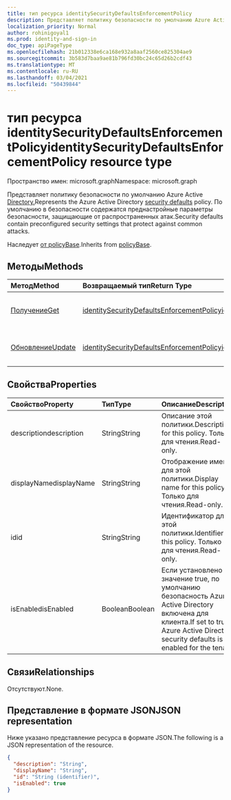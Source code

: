 ```yaml
---
title: тип ресурса identitySecurityDefaultsEnforcementPolicy
description: Представляет политику безопасности по умолчанию Azure Active Directory. По умолчанию в безопасности содержатся преднастройные параметры безопасности, защищающие от распространенных атак.
localization_priority: Normal
author: rohinigoyal1
ms.prod: identity-and-sign-in
doc_type: apiPageType
ms.openlocfilehash: 21b012338e6ca168e932a8aaf2560ce825304ae9
ms.sourcegitcommit: 3b583d7baa9ae81b796fd30bc24c65d26b2cdf43
ms.translationtype: MT
ms.contentlocale: ru-RU
ms.lasthandoff: 03/04/2021
ms.locfileid: "50439844"
---
```

# <a name="identitysecuritydefaultsenforcementpolicy-resource-type"></a><span data-ttu-id="0ab7b-104">тип ресурса identitySecurityDefaultsEnforcementPolicy</span><span class="sxs-lookup"><span data-stu-id="0ab7b-104">identitySecurityDefaultsEnforcementPolicy resource type</span></span>

<span data-ttu-id="0ab7b-105">Пространство имен: microsoft.graph</span><span class="sxs-lookup"><span data-stu-id="0ab7b-105">Namespace: microsoft.graph</span></span>

<span data-ttu-id="0ab7b-106">Представляет политику безопасности по умолчанию Azure Active [Directory.](/azure/active-directory/fundamentals/concept-fundamentals-security-defaults)</span><span class="sxs-lookup"><span data-stu-id="0ab7b-106">Represents the Azure Active Directory [security defaults](/azure/active-directory/fundamentals/concept-fundamentals-security-defaults) policy.</span></span> <span data-ttu-id="0ab7b-107">По умолчанию в безопасности содержатся преднастройные параметры безопасности, защищающие от распространенных атак.</span><span class="sxs-lookup"><span data-stu-id="0ab7b-107">Security defaults contain preconfigured security settings that protect against common attacks.</span></span>

<span data-ttu-id="0ab7b-108">Наследует [от policyBase](../resources/policybase.md).</span><span class="sxs-lookup"><span data-stu-id="0ab7b-108">Inherits from [policyBase](../resources/policybase.md).</span></span>

## <a name="methods"></a><span data-ttu-id="0ab7b-109">Методы</span><span class="sxs-lookup"><span data-stu-id="0ab7b-109">Methods</span></span>

| <span data-ttu-id="0ab7b-110">Метод</span><span class="sxs-lookup"><span data-stu-id="0ab7b-110">Method</span></span>       | <span data-ttu-id="0ab7b-111">Возвращаемый тип</span><span class="sxs-lookup"><span data-stu-id="0ab7b-111">Return Type</span></span> | <span data-ttu-id="0ab7b-112">Описание</span><span class="sxs-lookup"><span data-stu-id="0ab7b-112">Description</span></span> |
|:-------------|:------------|:------------|
| [<span data-ttu-id="0ab7b-113">Получение</span><span class="sxs-lookup"><span data-stu-id="0ab7b-113">Get</span></span>](../api/identitysecuritydefaultsenforcementpolicy-get.md) | [<span data-ttu-id="0ab7b-114">identitySecurityDefaultsEnforcementPolicy</span><span class="sxs-lookup"><span data-stu-id="0ab7b-114">identitySecurityDefaultsEnforcementPolicy</span></span>](identitysecuritydefaultsenforcementpolicy.md) | <span data-ttu-id="0ab7b-115">Ознакомьтесь с свойствами **объекта identitySecurityDefaultsEnforcementPolicy.**</span><span class="sxs-lookup"><span data-stu-id="0ab7b-115">Read the properties of an **identitySecurityDefaultsEnforcementPolicy** object.</span></span> |
| [<span data-ttu-id="0ab7b-116">Обновление</span><span class="sxs-lookup"><span data-stu-id="0ab7b-116">Update</span></span>](../api/identitysecuritydefaultsenforcementpolicy-update.md) | [<span data-ttu-id="0ab7b-117">identitySecurityDefaultsEnforcementPolicy</span><span class="sxs-lookup"><span data-stu-id="0ab7b-117">identitySecurityDefaultsEnforcementPolicy</span></span>](identitysecuritydefaultsenforcementpolicy.md) | <span data-ttu-id="0ab7b-118">Обновление **объекта identitySecurityDefaultsEnforcementPolicy.**</span><span class="sxs-lookup"><span data-stu-id="0ab7b-118">Update an **identitySecurityDefaultsEnforcementPolicy** object.</span></span> |

## <a name="properties"></a><span data-ttu-id="0ab7b-119">Свойства</span><span class="sxs-lookup"><span data-stu-id="0ab7b-119">Properties</span></span>

| <span data-ttu-id="0ab7b-120">Свойство</span><span class="sxs-lookup"><span data-stu-id="0ab7b-120">Property</span></span>     | <span data-ttu-id="0ab7b-121">Тип</span><span class="sxs-lookup"><span data-stu-id="0ab7b-121">Type</span></span>        | <span data-ttu-id="0ab7b-122">Описание</span><span class="sxs-lookup"><span data-stu-id="0ab7b-122">Description</span></span> |
|:-------------|:------------|:------------|
|<span data-ttu-id="0ab7b-123">description</span><span class="sxs-lookup"><span data-stu-id="0ab7b-123">description</span></span>|<span data-ttu-id="0ab7b-124">String</span><span class="sxs-lookup"><span data-stu-id="0ab7b-124">String</span></span>|<span data-ttu-id="0ab7b-125">Описание этой политики.</span><span class="sxs-lookup"><span data-stu-id="0ab7b-125">Description for this policy.</span></span> <span data-ttu-id="0ab7b-126">Только для чтения.</span><span class="sxs-lookup"><span data-stu-id="0ab7b-126">Read-only.</span></span>|
|<span data-ttu-id="0ab7b-127">displayName</span><span class="sxs-lookup"><span data-stu-id="0ab7b-127">displayName</span></span>|<span data-ttu-id="0ab7b-128">String</span><span class="sxs-lookup"><span data-stu-id="0ab7b-128">String</span></span>|<span data-ttu-id="0ab7b-129">Отображение имени для этой политики.</span><span class="sxs-lookup"><span data-stu-id="0ab7b-129">Display name for this policy.</span></span> <span data-ttu-id="0ab7b-130">Только для чтения.</span><span class="sxs-lookup"><span data-stu-id="0ab7b-130">Read-only.</span></span>|
|<span data-ttu-id="0ab7b-131">id</span><span class="sxs-lookup"><span data-stu-id="0ab7b-131">id</span></span>|<span data-ttu-id="0ab7b-132">String</span><span class="sxs-lookup"><span data-stu-id="0ab7b-132">String</span></span>|<span data-ttu-id="0ab7b-133">Идентификатор для этой политики.</span><span class="sxs-lookup"><span data-stu-id="0ab7b-133">Identifier for this policy.</span></span> <span data-ttu-id="0ab7b-134">Только для чтения.</span><span class="sxs-lookup"><span data-stu-id="0ab7b-134">Read-only.</span></span>|
|<span data-ttu-id="0ab7b-135">isEnabled</span><span class="sxs-lookup"><span data-stu-id="0ab7b-135">isEnabled</span></span>|<span data-ttu-id="0ab7b-136">Boolean</span><span class="sxs-lookup"><span data-stu-id="0ab7b-136">Boolean</span></span>|<span data-ttu-id="0ab7b-137">Если установлено значение true, по умолчанию безопасность Azure Active Directory включена для клиента.</span><span class="sxs-lookup"><span data-stu-id="0ab7b-137">If set to true, Azure Active Directory security defaults is enabled for the tenant.</span></span>|

## <a name="relationships"></a><span data-ttu-id="0ab7b-138">Связи</span><span class="sxs-lookup"><span data-stu-id="0ab7b-138">Relationships</span></span>

<span data-ttu-id="0ab7b-139">Отсутствуют.</span><span class="sxs-lookup"><span data-stu-id="0ab7b-139">None.</span></span>

## <a name="json-representation"></a><span data-ttu-id="0ab7b-140">Представление в формате JSON</span><span class="sxs-lookup"><span data-stu-id="0ab7b-140">JSON representation</span></span>

<span data-ttu-id="0ab7b-141">Ниже указано представление ресурса в формате JSON.</span><span class="sxs-lookup"><span data-stu-id="0ab7b-141">The following is a JSON representation of the resource.</span></span>

<!-- {
  "blockType": "resource",
  "optionalProperties": [

  ],
  "@odata.type": "microsoft.graph.identitySecurityDefaultsEnforcementPolicy",
  "keyProperty": "id"
}-->

```json
{
  "description": "String",
  "displayName": "String",
  "id": "String (identifier)",
  "isEnabled": true
}
```

<!-- uuid: 16cd6b66-4b1a-43a1-adaf-3a886856ed98
2019-02-04 14:57:30 UTC -->
<!-- {
  "type": "#page.annotation",
  "description": "identitySecurityDefaultsEnforcementPolicy resource",
  "keywords": "",
  "section": "documentation",
  "tocPath": ""
}-->
